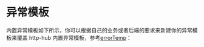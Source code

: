 # 异常模板

内置异常模板如下所示，你可以根据自己的业务或者后端的要求来新建你的异常模板来覆盖 http-hub 内置异常模板，参考[errorTemp](/guide/global-config/#errortemp)：

<RecoDemo :collapse="true">
<template slot="code-script">
<<< @/docs/.vuepress/js/errorTemp.js
</template>
</RecoDemo>
